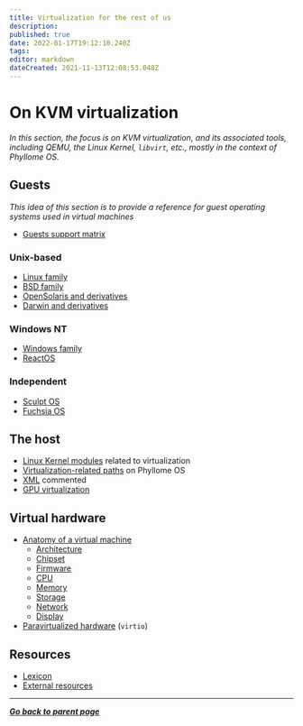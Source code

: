 ```yaml
---
title: Virtualization for the rest of us
description: 
published: true
date: 2022-01-17T19:12:10.240Z
tags: 
editor: markdown
dateCreated: 2021-11-13T12:08:53.048Z
---
```


# On KVM virtualization

*In this section, the focus is on KVM virtualization, and its associated tools, including QEMU, the Linux Kernel, `libvirt`, etc., mostly in the context of Phyllome OS.* 

## Guests

*This idea of this section is to provide a reference for guest operating systems used in virtual machines*

* [Guests support matrix](/virt/guests)

### Unix-based

* [Linux family](/virt/linux)
* [BSD family](/virt/bsd)
* [OpenSolaris and derivatives](/virt/opensolaris)
* [Darwin and derivatives](/virt/darwin)

### Windows NT
	
* [Windows family](/virt/windows)
* [ReactOS](/virt/reactos)

### Independent

* [Sculpt OS](/virt/sculpt-os)
* [Fuchsia OS](/virt/fuchsia-os)

## The host

* [Linux Kernel modules](/virt/kernel-modules) related to virtualization
* [Virtualization-related paths](/virt/linux-paths) on Phyllome OS
* [XML](/virt/xml) commented
* [GPU virtualization](/virt/gpu)

## Virtual hardware

* [Anatomy of a virtual machine](/virt/vm)
	* [Architecture](/virt/architecture)
	* [Chipset](/virt/chipset)
  * [Firmware](/virt/firmware)
  * [CPU](/virt/cpu)
  * [Memory](/virt/memory)
  * [Storage](/virt/storage)
  * [Network](/virt/network)
  * [Display](/virt/display)
* [Paravirtualized hardware](/virt/virtio) (`virtio`)

## Resources

* [Lexicon](/virt/lexicon) 
* [External resources](/virt/resources)

---

*[**Go back to parent page**](https://wiki.phyllo.me/)*